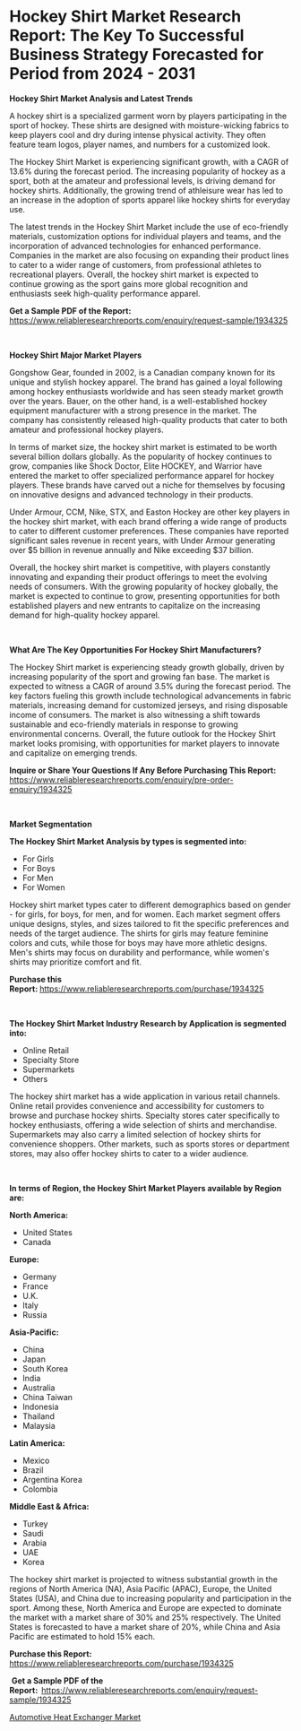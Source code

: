 <p><h1>Hockey Shirt Market Research Report: The Key To Successful Business Strategy Forecasted for Period from 2024 - 2031</h1></p><p><strong>Hockey Shirt Market Analysis and Latest Trends</strong></p>
<p><p>A hockey shirt is a specialized garment worn by players participating in the sport of hockey. These shirts are designed with moisture-wicking fabrics to keep players cool and dry during intense physical activity. They often feature team logos, player names, and numbers for a customized look.</p><p>The Hockey Shirt Market is experiencing significant growth, with a CAGR of 13.6% during the forecast period. The increasing popularity of hockey as a sport, both at the amateur and professional levels, is driving demand for hockey shirts. Additionally, the growing trend of athleisure wear has led to an increase in the adoption of sports apparel like hockey shirts for everyday use.</p><p>The latest trends in the Hockey Shirt Market include the use of eco-friendly materials, customization options for individual players and teams, and the incorporation of advanced technologies for enhanced performance. Companies in the market are also focusing on expanding their product lines to cater to a wider range of customers, from professional athletes to recreational players. Overall, the hockey shirt market is expected to continue growing as the sport gains more global recognition and enthusiasts seek high-quality performance apparel.</p></p>
<p><strong>Get a Sample PDF of the Report:&nbsp;</strong> <a href="https://www.reliableresearchreports.com/enquiry/request-sample/1934325">https://www.reliableresearchreports.com/enquiry/request-sample/1934325</a></p>
<p>&nbsp;</p>
<p><strong>Hockey Shirt Major Market Players</strong></p>
<p><p>Gongshow Gear, founded in 2002, is a Canadian company known for its unique and stylish hockey apparel. The brand has gained a loyal following among hockey enthusiasts worldwide and has seen steady market growth over the years. Bauer, on the other hand, is a well-established hockey equipment manufacturer with a strong presence in the market. The company has consistently released high-quality products that cater to both amateur and professional hockey players.</p><p>In terms of market size, the hockey shirt market is estimated to be worth several billion dollars globally. As the popularity of hockey continues to grow, companies like Shock Doctor, Elite HOCKEY, and Warrior have entered the market to offer specialized performance apparel for hockey players. These brands have carved out a niche for themselves by focusing on innovative designs and advanced technology in their products.</p><p>Under Armour, CCM, Nike, STX, and Easton Hockey are other key players in the hockey shirt market, with each brand offering a wide range of products to cater to different customer preferences. These companies have reported significant sales revenue in recent years, with Under Armour generating over $5 billion in revenue annually and Nike exceeding $37 billion.</p><p>Overall, the hockey shirt market is competitive, with players constantly innovating and expanding their product offerings to meet the evolving needs of consumers. With the growing popularity of hockey globally, the market is expected to continue to grow, presenting opportunities for both established players and new entrants to capitalize on the increasing demand for high-quality hockey apparel.</p></p>
<p>&nbsp;</p>
<p><strong>What Are The Key Opportunities For Hockey Shirt Manufacturers?</strong></p>
<p><p>The Hockey Shirt market is experiencing steady growth globally, driven by increasing popularity of the sport and growing fan base. The market is expected to witness a CAGR of around 3.5% during the forecast period. The key factors fueling this growth include technological advancements in fabric materials, increasing demand for customized jerseys, and rising disposable income of consumers. The market is also witnessing a shift towards sustainable and eco-friendly materials in response to growing environmental concerns. Overall, the future outlook for the Hockey Shirt market looks promising, with opportunities for market players to innovate and capitalize on emerging trends.</p></p>
<p><strong>Inquire or Share Your Questions If Any Before Purchasing This Report:</strong> <a href="https://www.reliableresearchreports.com/enquiry/pre-order-enquiry/1934325">https://www.reliableresearchreports.com/enquiry/pre-order-enquiry/1934325</a></p>
<p>&nbsp;</p>
<p><strong>Market Segmentation</strong></p>
<p><strong>The Hockey Shirt Market Analysis by types is segmented into:</strong></p>
<p><ul><li>For Girls</li><li>For Boys</li><li>For Men</li><li>For Women</li></ul></p>
<p><p>Hockey shirt market types cater to different demographics based on gender - for girls, for boys, for men, and for women. Each market segment offers unique designs, styles, and sizes tailored to fit the specific preferences and needs of the target audience. The shirts for girls may feature feminine colors and cuts, while those for boys may have more athletic designs. Men's shirts may focus on durability and performance, while women's shirts may prioritize comfort and fit.</p></p>
<p><strong>Purchase this Report:&nbsp;</strong><a href="https://www.reliableresearchreports.com/purchase/1934325">https://www.reliableresearchreports.com/purchase/1934325</a></p>
<p>&nbsp;</p>
<p><strong>The Hockey Shirt Market Industry Research by Application is segmented into:</strong></p>
<p><ul><li>Online Retail</li><li>Specialty Store</li><li>Supermarkets</li><li>Others</li></ul></p>
<p><p>The hockey shirt market has a wide application in various retail channels. Online retail provides convenience and accessibility for customers to browse and purchase hockey shirts. Specialty stores cater specifically to hockey enthusiasts, offering a wide selection of shirts and merchandise. Supermarkets may also carry a limited selection of hockey shirts for convenience shoppers. Other markets, such as sports stores or department stores, may also offer hockey shirts to cater to a wider audience.</p></p>
<p>&nbsp;</p>
<p><strong>In terms of Region, the Hockey Shirt Market Players available by Region are:</strong></p>
<p>
    <p> <strong> North America: </strong>
        <ul>
            <li>United States</li>
            <li>Canada</li>
        </ul>
        </p> 
    <p> <strong> Europe: </strong>
        <ul>
            <li>Germany</li>
            <li>France</li>
            <li>U.K.</li>
            <li>Italy</li>
            <li>Russia</li>
        </ul>
        </p> 
    <p> <strong> Asia-Pacific: </strong>
        <ul>
            <li>China</li>
            <li>Japan</li>
            <li>South Korea</li>
            <li>India</li>
            <li>Australia</li>
            <li>China Taiwan</li>
            <li>Indonesia</li>
            <li>Thailand</li>
            <li>Malaysia</li>
        </ul>
        </p> 
    <p> <strong> Latin America: </strong>
        <ul>
            <li>Mexico</li>
            <li>Brazil</li>
            <li>Argentina Korea</li>
            <li>Colombia</li>
        </ul>
        </p> 
    <p> <strong> Middle East & Africa: </strong>
        <ul>
            <li>Turkey</li>
            <li>Saudi</li>
            <li>Arabia</li>
            <li>UAE</li>
            <li>Korea</li>
        </ul>
    </p>
    </p>
<p><p>The hockey shirt market is projected to witness substantial growth in the regions of North America (NA), Asia Pacific (APAC), Europe, the United States (USA), and China due to increasing popularity and participation in the sport. Among these, North America and Europe are expected to dominate the market with a market share of 30% and 25% respectively. The United States is forecasted to have a market share of 20%, while China and Asia Pacific are estimated to hold 15% each.</p></p>
<p><strong>Purchase this Report: </strong><a href="https://www.reliableresearchreports.com/purchase/1934325">https://www.reliableresearchreports.com/purchase/1934325</a></p>
<p>&nbsp;<strong>Get a Sample PDF of the Report:&nbsp;&nbsp;</strong><a href="https://www.reliableresearchreports.com/enquiry/request-sample/1934325">https://www.reliableresearchreports.com/enquiry/request-sample/1934325</a></p>
<p><strong></strong></p>
<p><p><a href="https://gratis-rainforest-2ca.notion.site/Automotive-Heat-Exchanger-Market-Size-Reflecting-a-Forecast-Till-2031-Market-By-Type-By-Applicatio-d3b0aef4616e44e98c8c26e26e7c6eae">Automotive Heat Exchanger Market</a></p></p>